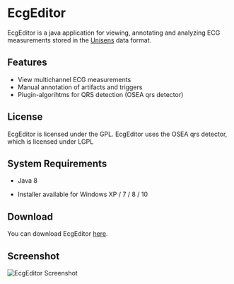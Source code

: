 # EcgEditor

EcgEditor is a java application for viewing, annotating and analyzing ECG measurements stored in the [Unisens](http://unisens.org/) data format.

## Features
  * View multichannel ECG measurements
  * Manual annotation of artifacts and triggers
  * Plugin-algorihtms for QRS detection (OSEA qrs detector)

## License
EcgEditor is licensed under the GPL.
EcgEditor uses the OSEA qrs detector, which is licensed under LGPL 

## System Requirements
  * Java 8
  + Installer available for Windows XP / 7 / 8 / 10

## Download
You can download EcgEditor [here](http://software.unisens.org/download/EcgEditor/EcgEditor_Setup.exe).
  
## Screenshot
![EcgEditor Screenshot](http://unisens.org/pics/ecgeditor.png "EcgEditor Screenshot")

